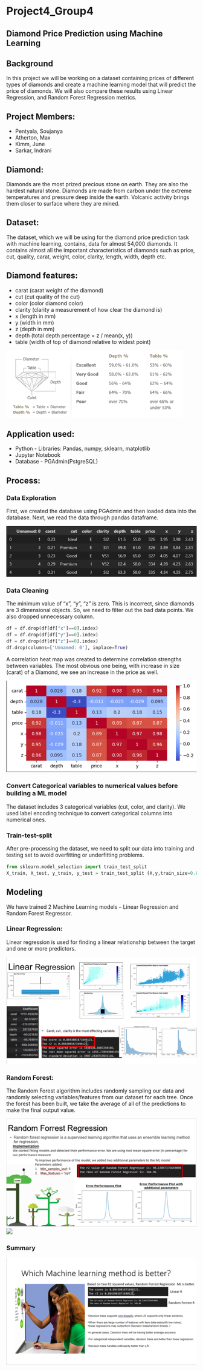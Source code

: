 # Project4_Group4

## Diamond Price Prediction using Machine Learning

## Background
In this project we will be working on a dataset containing prices of different types of diamonds and create a machine learning model that will predict the price of diamonds. We will also compare these results using Linear Regression, and Random Forest Regression metrics.

## Project Members:
  * Pentyala, Soujanya
  * Atherton, Max
  * Kimm, June
  * Sarkar, Indrani

## Diamond:

Diamonds are the most prized precious stone on earth. They are also the hardest natural stone.  Diamonds are made from carbon under the extreme temperatures and pressure deep inside the earth. Volcanic activity brings them closer to surface where they are mined.  

## Dataset:

The dataset, which we will be using for the diamond price prediction task with machine learning, contains, data for almost 54,000 diamonds. It contains almost all the important characteristics of diamonds such as price, cut, quality, carat, weight, color, clarity, length, width, depth etc.

## Diamond features:
  * carat (carat weight of the diamond)
  * cut (cut quality of the cut)
  * color (color diamond color)
  * clarity (clarity a measurement of how clear the diamond is)
  * x (length in mm)
  * y (width in mm)
  * z (depth in mm)
  * depth (total depth percentage = z / mean(x, y))
  * table (width of top of diamond relative to widest point)

![](./Resources/Images/diamond.png)

## Application used:

  - Python - Libraries: Pandas, numpy, sklearn, matplotlib
  - Jupyter Notebook
  - Database - PGAdmin(PstgreSQL)

## Process:

### Data Exploration
First, we created the database using PGAdmin and then loaded data into the database. Next, we read the data through pandas dataframe.

![](./Resources/Images/dataset.png)

### Data Cleaning
The minimum value of “x”, “y”, “z” is zero. This is incorrect, since diamonds are 3 dimensional objects. So, we need to filter out the bad data points. We also dropped unnecessary column.

```Python
df = df.drop(df[df["x"]==0].index)
df = df.drop(df[df["y"]==0].index)
df = df.drop(df[df["z"]==0].index)
df.drop(columns=['Unnamed: 0'], inplace=True)
```
A correlation heat map was created to determine correlation strengths between variables. The most obvious one being, with increase in size (carat) of a Diamond, we see an increase in the price as well.

![](./Resources/Images/heatmap.png)
 
 ### Convert Categorical variables to numerical values before building a ML model

 The dataset includes 3 categorical variables (cut, color, and clarity). We used label encoding technique to convert categorical columns into numerical ones.

 ### Train-test-split

After pre-processing the dataset, we need to split our data into training and testing set to avoid overfitting or underfitting problems. 

```Python
from sklearn.model_selection import train_test_split
X_train, X_test, y_train, y_test = train_test_split (X,y,train_size=0.8,random_state=42)
```
## Modeling
We have trained 2 Machine Learning models – Linear Regression and Random Forest Regressor.

### Linear Regression: 
Linear regression is used for finding a linear relationship between the target and one or more predictors.

![](./Resources/Images/LinearRResult.png)

### Random Forest:
The Random Forest algorithm includes randomly sampling our data and randomly selecting variables/features from our dataset for each tree. Once the forest has been built, we take the average of all of the predictions to make the final output value. 

![](./Resources/Images/RandomFResult(1).png)
![](./Resources/Images/RandomResult(2).png)

### Summary

![](./Resources/Images/FinalResults.png)























